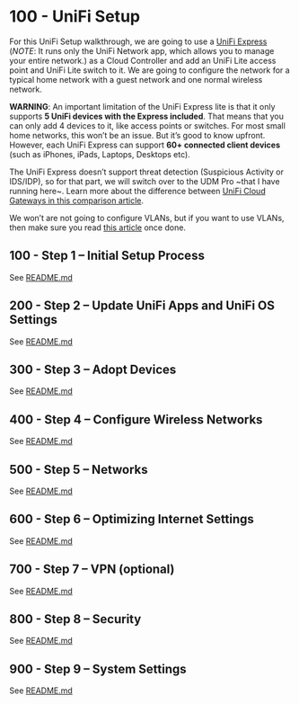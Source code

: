 # 100 - UniFi Setup

For this UniFi Setup walkthrough, we are going to use a [UniFi Express](https://lazyadmin.nl/home-network/unifi-express-review/) (*NOTE*: It runs only the UniFi Network app, which allows you to manage your entire network.) as a Cloud Controller and add an UniFi Lite access point and UniFi Lite switch to it. We are going to configure the network for a typical home network with a guest network and one normal wireless network.

**WARNING**: An important limitation of the UniFi Express lite is that it only supports **5 UniFi devices with the Express included**. That means that you can only add 4 devices to it, like access points or switches. For most small home networks, this won’t be an issue. But it’s good to know upfront. However, each UniFi Express can support **60+ connected client devices** (such as iPhones, iPads, Laptops, Desktops etc).

The UniFi Express doesn’t support threat detection (Suspicious Activity or IDS/IDP), so for that part, we will switch over to the UDM Pro ~that I have running here~. Learn more about the difference between [UniFi Cloud Gateways in this comparison article](https://lazyadmin.nl/home-network/unifi-controller/).

We won’t are not going to configure VLANs, but if you want to use VLANs, then make sure you read [this article](https://lazyadmin.nl/home-network/unifi-vlan-configuration/) once done.

## 100 - Step 1 – Initial Setup Process

See [README.md](./100/README.md)

## 200 - Step 2 – Update UniFi Apps and UniFi OS Settings

See [README.md](./200/README.md)

## 300 - Step 3 – Adopt Devices

See [README.md](./300/README.md)

## 400 - Step 4 – Configure Wireless Networks

See [README.md](./400/README.md)

## 500 - Step 5 – Networks

See [README.md](./500/README.md)

## 600 - Step 6 – Optimizing Internet Settings

See [README.md](./600/README.md)

## 700 - Step 7 – VPN (optional)

See [README.md](./700/README.md)

## 800 - Step 8 – Security

See [README.md](./800/README.md)

## 900 - Step 9 – System Settings

See [README.md](./900/README.md)
